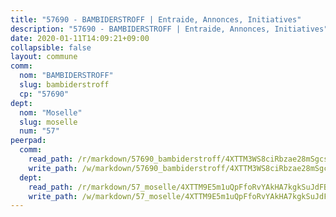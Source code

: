 ```yaml
---
title: "57690 - BAMBIDERSTROFF | Entraide, Annonces, Initiatives"
description: "57690 - BAMBIDERSTROFF | Entraide, Annonces, Initiatives"
date: 2020-01-11T14:09:21+09:00
collapsible: false
layout: commune
comm:
  nom: "BAMBIDERSTROFF"
  slug: bambiderstroff
  cp: "57690"
dept:
  nom: "Moselle"
  slug: moselle
  num: "57"
peerpad:
  comm:
    read_path: /r/markdown/57690_bambiderstroff/4XTTM3WS8ciRbzae28mSgcsSrhf3Dbm2exg6HjXbC1rYZzZBv
    write_path: /w/markdown/57690_bambiderstroff/4XTTM3WS8ciRbzae28mSgcsSrhf3Dbm2exg6HjXbC1rYZzZBv-K3TgUbBPQZjG6P1Kyd4duHSm48FgvsEkgde8WS4myXcx96JdN9Zy9PpyJcAW7YGh9fMrumaQoxdyUARFqjDpon5JtEmYXhxPK4dy38GF6dAYWiNZF2WMhgcgL8EnU2Q668FvCggg
  dept:
    read_path: /r/markdown/57_moselle/4XTTM9E5m1uQpFfoRvYAkHA7kgkSuJdFBSCmoLnZ6YvxmqAKj
    write_path: /w/markdown/57_moselle/4XTTM9E5m1uQpFfoRvYAkHA7kgkSuJdFBSCmoLnZ6YvxmqAKj-K3TgTxpsRhjGfb3pJqDaX4rYTLkyLoK3BLA4awBfhTSCoyNhResrhhmfsEF8aKnccedt5XoBzWeRYfKxQxNKv71ETcpGharLRE7rdgTKY3uSaW3Du2dz8v23YEY268mfYmweTFnR
---
```


